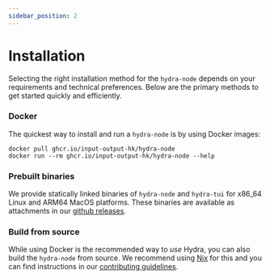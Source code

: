 ```yaml
---
sidebar_position: 2
---
```


# Installation

Selecting the right installation method for the `hydra-node` depends on your requirements and technical preferences. Below are the primary methods to get started quickly and efficiently.

### Docker

The quickest way to install and run a `hydra-node` is by using Docker images:

```shell
docker pull ghcr.io/input-output-hk/hydra-node
docker run --rm ghcr.io/input-output-hk/hydra-node --help
```

### Prebuilt binaries

We provide statically linked binaries of `hydra-node` and `hydra-tui` for x86_64 Linux and ARM64 MacOS platforms. These binaries are available as attachments in our [github releases](https://github.com/input-output-hk/hydra/releases).


### Build from source

While using Docker is the recommended way to _use_ Hydra, you can also build the `hydra-node` from source. We recommend using [Nix](https://nixos.org/download.html) for this and you can find instructions in our [contributing guidelines](https://github.com/input-output-hk/hydra/blob/master/CONTRIBUTING.md).
